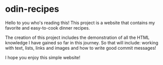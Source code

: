 # odin-recipes

Hello to you who's reading this! This project is a website that contains my favorite and easy-to-cook dinner recipes.

The creation of this project includes the demonstration of all the HTML knowledge I have gained so far in this journey. So that will include: working with text, lists, links and images and how to write good commit messages!

I hope you enjoy this simple website!